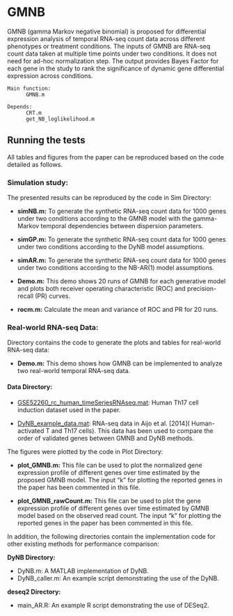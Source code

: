 # GMNB

  GMNB (gamma Markov negative binomial) is proposed for differential expression analysis of temporal RNA-seq count data across different phenotypes or treatment conditions. The inputs of GMNB are RNA-seq count data taken at multiple time points under two conditions. It does not need for ad-hoc normalization step. The output provides Bayes Factor for each gene in the study to rank the significance of dynamic gene differential expression across conditions. 

```
Main function:
      GMNB.m

Depends:
      CRT.m
      get_NB_loglikelihood.m
```

## Running the tests

All tables and figures from the paper can be reproduced based on the code detailed as follows.

### Simulation study:

The presented results can be reproduced by the code in Sim Directory:

* **simNB.m:** To generate the synthetic RNA-seq count data for 1000 genes under two conditions according to the GMNB model with the gamma-Markov temporal dependencies between dispersion parameters.

* **simGP.m:** To generate the synthetic RNA-seq count data for 1000 genes under two conditions according to the DyNB model assumptions.

* **simAR.m:** To generate the synthetic RNA-seq count data for 1000 genes under two conditions according to the NB-AR(1) model assumptions.

* **Demo.m:** This demo shows 20 runs of GMNB for each generative model and plots both receiver operating characteristic (ROC) and precision-recall (PR) curves.

* **rocm.m:** Calculate the mean and variance of ROC and PR for 20 runs.

### Real-world RNA-seq Data:

Directory contains the code to generate the plots and tables for real-world RNA-seq data:

* **Demo.m:** This demo shows how GMNB can be implemented to analyze two real-world temporal RNA-seq data.

#### Data Directory:

* [GSE52260_rc_human_timeSeriesRNAseq.mat](https://www.ncbi.nlm.nih.gov/geo/query/acc.cgi?acc=GSE52260): Human Th17 cell induction dataset used in the paper. 

* [DyNB_example_data.mat](http://research.cs.aalto.fi/csb/software/dynb/DyNB_example_data.mat): RNA-seq data in Aijo et al. \[2014\]( Human-activated T and Th17 cells). This data has been used to compare the order of validated genes between GMNB and DyNB methods.

The figures were plotted by the code in Plot Directory:

* **plot_GMNB.m:** This file can be used to plot the normalized gene expression profile of different genes over time estimated by the proposed GMNB model. The input “k” for plotting the reported genes in the paper has been commented in this file.

* **plot_GMNB_rawCount.m:** This file can be used to plot the gene expression profile of different genes over time estimated by GMNB model based on the observed read count. The input “k” for plotting the reported genes in the paper has been commented in this file.

In addition, the following directories contain the implementation code for other existing methods for performance comparison:

**DyNB Directory:**
    
* DyNB.m: A MATLAB implementation of DyNB.
* DyNB_caller.m: An example script demonstrating the use of the DyNB.

**deseq2 Directory:**
    
* main_AR.R: An example R script demonstrating the use of DESeq2.
